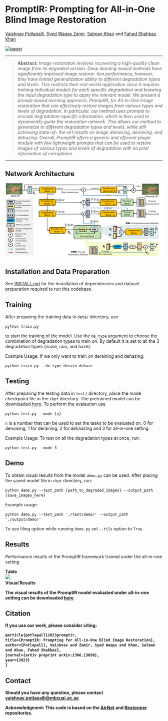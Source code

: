 # PromptIR: Prompting for All-in-One Blind Image Restoration

[Vaishnav Potlapalli](https://www.vaishnavrao.com/), [Syed Waqas Zamir](https://scholar.google.es/citations?user=WNGPkVQAAAAJ&hl=en), [Salman Khan](https://salman-h-khan.github.io/) and [Fahad Shahbaz Khan](https://scholar.google.es/citations?user=zvaeYnUAAAAJ&hl=en)

[![paper](https://img.shields.io/badge/arXiv-Paper-<COLOR>.svg)](https://arxiv.org/abs/2306.13090)


<hr />

> **Abstract:** *Image restoration involves recovering a high-quality clean image from its degraded
version. Deep learning-based methods have significantly improved image restora-
tion performance, however, they have limited generalization ability to different
degradation types and levels. This restricts their real-world application since it
requires training individual models for each specific degradation and knowing the
input degradation type to apply the relevant model. We present a prompt-based
learning approach, PromptIR, for All-In-One image restoration that can effectively
restore images from various types and levels of degradation. In particular, our
method uses prompts to encode degradation-specific information, which is then
used to dynamically guide the restoration network. This allows our method to
generalize to different degradation types and levels, while still achieving state-of-
the-art results on image denoising, deraining, and dehazing. Overall, PromptIR
offers a generic and efficient plugin module with few lightweight prompts that can
be used to restore images of various types and levels of degradation with no prior
information of corruptions.* 
<hr />

## Network Architecture

<img src = "mainfig.png"> 

## Installation and Data Preparation

See [INSTALL.md](INSTALL.md) for the installation of dependencies and dataset preperation required to run this codebase.

## Training

After preparing the training data in ```data/``` directory, use 
```
python train.py
```
to start the training of the model. Use the ```de_type``` argument to choose the combination of degradation types to train on. By default it is set to all the 3 degradation types (noise, rain, and haze).

Example Usage: If we only want to train on deraining and dehazing:
```
python train.py --de_type derain dehaze
```

## Testing

After preparing the testing data in ```test/``` directory, place the mode checkpoint file in the ```ckpt``` directory. The pretrained model can be downloaded [here](https://drive.google.com/file/d/1wkw5QCQyM2msQOpV-PL2uag3QLs8jYFc/view?usp=sharing). To perform the evalaution use
```
python test.py --mode {n}
```
```n``` is a number that can be used to set the tasks to be evaluated on, 0 for denoising, 1 for deraining, 2 for dehaazing and 3 for all-in-one setting.

Example Usage: To test on all the degradation types at once, run:

```
python test.py --mode 3
```

## Demo
To obtain visual results from the model ```demo.py``` can be used. After placing the saved model file in ```ckpt``` directory, run:
```
python demo.py --test_path {path_to_degraded_images} --output_path {save_images_here}
```
Example usage:
```
python demo.py --test_path './test/demo/' --output_path './output/demo/'
```
To use tiling option while running ```demo.py``` set ```--tile``` option to ```True```. 




## Results
Performance results of the PromptIR framework trained under the all-in-one setting

<summary><strong>Table</strong> </summary>

<img src = "prompt-ir-results.png"> 

<summary><strong>Visual Results<strong></summary>

The visual results of the PromptIR model evaluated under all-in-one setting can be downloaded [here](https://drive.google.com/drive/folders/1Sm-mCL-i4OKZN7lKuCUrlMP1msYx3F6t?usp=sharing)



## Citation
If you use our work, please consider citing:

    @article{potlapalli2023promptir,
    title={PromptIR: Prompting for All-in-One Blind Image Restoration},
    author={Potlapalli, Vaishnav and Zamir, Syed Waqas and Khan, Salman and Khan, Fahad Shahbaz},
    journal={arXiv preprint arXiv:2306.13090},
    year={2023}
    }


## Contact
Should you have any question, please contact vaishnav.potlapalli@mbzuai.ac.ae


**Acknowledgment:** This code is based on the [AirNet](https://github.com/XLearning-SCU/2022-CVPR-AirNet) and [Restormer](https://github.com/swz30/Restormer) repositories. 

